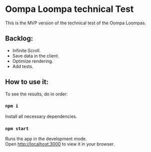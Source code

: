 # Oompa Loompa technical Test

This is the MVP version of the technical test of the Oompa Loompas.

## Backlog:
* Infinite Scroll.
* Save data in the client.
* Optimize rendering.
* Add tests.


## How to use it:

To see the results, do in order:

### `npm i`

Install all necessary dependencies.

### `npm start`

Runs the app in the development mode.\
Open [http://localhost:3000](http://localhost:3000) to view it in your browser.


